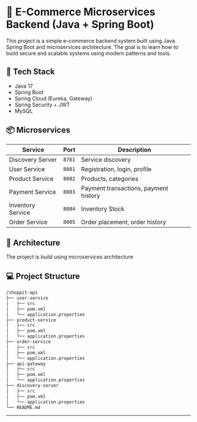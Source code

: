 # 🛒 E-Commerce Microservices Backend (Java + Spring Boot)

This project is a simple e-commerce backend system built using Java Spring Boot and microservices architecture. The goal is to learn how to build secure and scalable systems using modern patterns and tools.



## 🔧 Tech Stack

- Java 17
- Spring Boot
- Spring Cloud (Eureka, Gateway)
- Spring Security + JWT
- MySQL



## 📦 Microservices

| Service | Port | Description |
|--------|------|-------------|
| Discovery Server | `8761` | Service discovery |
| User Service | `8081` | Registration, login, profile |
| Product Service | `8082` | Products, categories |
| Payment Service | `8083` | Payment transactions, payment history |
| Inventory Service | `8084` | Inventory Stock |
| Order Service | `8085` | Order placement, order history |



## 🧠 Architecture
The project is build using microservices architecture

## 💻 Project Structure
```markdown
/shoppit-api
├── user-service
│   ├── src
│   ├── pom.xml
│   └── application.properties
├── product-service
│   ├── src
│   ├── pom.xml
│   └── application.properties
├── order-service
│   ├── src
│   ├── pom.xml
│   └── application.properties
├── api-gateway
│   ├── src
│   ├── pom.xml
│   └── application.properties
├── discovery-server
│   ├── src
│   ├── pom.xml
│   └── application.properties
└── README.md
```

---
